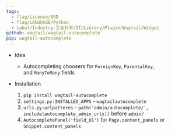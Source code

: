 ```yaml
---
tags:
  - flag/License/BSD
  - flag/LANGUAGE/Python
  - Label/Industry-工业科学/IT/Library/Plugin/Wagtail/Widget
github: wagtail/wagtail-autocomplete
pip: wagtail-autocomplete
---
```


- Idea
    - Autocompleting choosers for `ForeignKey`, `ParentalKey`, and `ManyToMany` fields

- Installation
    1. `pip install wagtail-autocomplete`
    2. `settings.py:INSTALLED_APPS` - `wagtailautocomplete`
    3. `urls.py:urlpatterns` - `path('admin/autocomplete/', include(autocomplete_admin_urls))` before `admin/`
    4. `AutocompletePanel('field_01')` for `Page.content_panels` or `Snippet.content_panels` 
